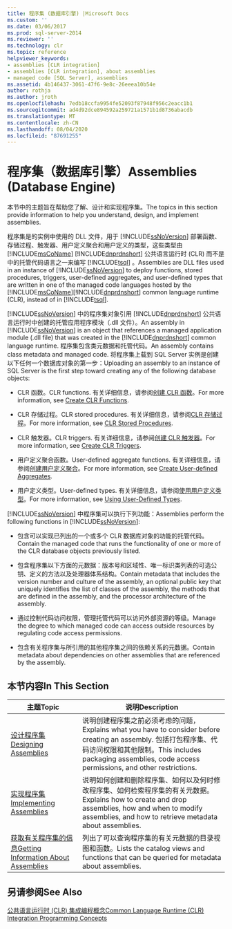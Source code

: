 ```yaml
---
title: 程序集 (数据库引擎) |Microsoft Docs
ms.custom: ''
ms.date: 03/06/2017
ms.prod: sql-server-2014
ms.reviewer: ''
ms.technology: clr
ms.topic: reference
helpviewer_keywords:
- assemblies [CLR integration]
- assemblies [CLR integration], about assemblies
- managed code [SQL Server], assemblies
ms.assetid: 4b146437-3061-47f6-9e8c-26eeea10b54e
author: rothja
ms.author: jroth
ms.openlocfilehash: 7edb18ccfa9954fe52093f87948f956c2eacc1b1
ms.sourcegitcommit: ad4d92dce894592a259721a1571b1d8736abacdb
ms.translationtype: MT
ms.contentlocale: zh-CN
ms.lasthandoff: 08/04/2020
ms.locfileid: "87691255"
---
```

# <a name="assemblies-database-engine"></a><span data-ttu-id="491cc-102">程序集（数据库引擎）</span><span class="sxs-lookup"><span data-stu-id="491cc-102">Assemblies (Database Engine)</span></span>
  <span data-ttu-id="491cc-103">本节中的主题旨在帮助您了解、设计和实现程序集。</span><span class="sxs-lookup"><span data-stu-id="491cc-103">The topics in this section provide information to help you understand, design, and implement assemblies.</span></span>  
  
 <span data-ttu-id="491cc-104">程序集是的实例中使用的 DLL 文件，用于 [!INCLUDE[ssNoVersion](../../../includes/ssnoversion-md.md)] 部署函数、存储过程、触发器、用户定义聚合和用户定义的类型，这些类型由 [!INCLUDE[msCoName](../../../includes/msconame-md.md)] [!INCLUDE[dnprdnshort](../../../includes/dnprdnshort-md.md)] 公共语言运行时 (CLR) 而不是中的托管代码语言之一来编写 [!INCLUDE[tsql](../../../includes/tsql-md.md)] 。</span><span class="sxs-lookup"><span data-stu-id="491cc-104">Assemblies are DLL files used in an instance of [!INCLUDE[ssNoVersion](../../../includes/ssnoversion-md.md)] to deploy functions, stored procedures, triggers, user-defined aggregates, and user-defined types that are written in one of the managed code languages hosted by the [!INCLUDE[msCoName](../../../includes/msconame-md.md)][!INCLUDE[dnprdnshort](../../../includes/dnprdnshort-md.md)] common language runtime (CLR), instead of in [!INCLUDE[tsql](../../../includes/tsql-md.md)].</span></span>  
  
 <span data-ttu-id="491cc-105">[!INCLUDE[ssNoVersion](../../../includes/ssnoversion-md.md)] 中的程序集对象引用 [!INCLUDE[dnprdnshort](../../../includes/dnprdnshort-md.md)] 公共语言运行时中创建的托管应用程序模块（.dll 文件）。</span><span class="sxs-lookup"><span data-stu-id="491cc-105">An assembly in [!INCLUDE[ssNoVersion](../../../includes/ssnoversion-md.md)] is an object that references a managed application module (.dll file) that was created in the [!INCLUDE[dnprdnshort](../../../includes/dnprdnshort-md.md)] common language runtime.</span></span> <span data-ttu-id="491cc-106">程序集包含类元数据和托管代码。</span><span class="sxs-lookup"><span data-stu-id="491cc-106">An assembly contains class metadata and managed code.</span></span> <span data-ttu-id="491cc-107">将程序集上载到 SQL Server 实例是创建以下任何一个数据库对象的第一步：</span><span class="sxs-lookup"><span data-stu-id="491cc-107">Uploading an assembly to an instance of SQL Server is the first step toward creating any of the following database objects:</span></span>  
  
-   <span data-ttu-id="491cc-108">CLR 函数。</span><span class="sxs-lookup"><span data-stu-id="491cc-108">CLR functions.</span></span> <span data-ttu-id="491cc-109">有关详细信息，请参阅[创建 CLR 函数](../user-defined-functions/create-clr-functions.md)。</span><span class="sxs-lookup"><span data-stu-id="491cc-109">For more information, see [Create CLR Functions](../user-defined-functions/create-clr-functions.md).</span></span>  
  
-   <span data-ttu-id="491cc-110">CLR 存储过程。</span><span class="sxs-lookup"><span data-stu-id="491cc-110">CLR stored procedures.</span></span> <span data-ttu-id="491cc-111">有关详细信息，请参阅[CLR 存储过程](../../database-engine/dev-guide/clr-stored-procedures.md)。</span><span class="sxs-lookup"><span data-stu-id="491cc-111">For more information, see [CLR Stored Procedures](../../database-engine/dev-guide/clr-stored-procedures.md).</span></span>  
  
-   <span data-ttu-id="491cc-112">CLR 触发器。</span><span class="sxs-lookup"><span data-stu-id="491cc-112">CLR triggers.</span></span> <span data-ttu-id="491cc-113">有关详细信息，请参阅[创建 CLR 触发器](../triggers/create-clr-triggers.md)。</span><span class="sxs-lookup"><span data-stu-id="491cc-113">For more information, see [Create CLR Triggers](../triggers/create-clr-triggers.md).</span></span>  
  
-   <span data-ttu-id="491cc-114">用户定义聚合函数。</span><span class="sxs-lookup"><span data-stu-id="491cc-114">User-defined aggregate functions.</span></span> <span data-ttu-id="491cc-115">有关详细信息，请参阅[创建用户定义聚合](../user-defined-functions/create-user-defined-aggregates.md)。</span><span class="sxs-lookup"><span data-stu-id="491cc-115">For more information, see [Create User-defined Aggregates](../user-defined-functions/create-user-defined-aggregates.md).</span></span>  
  
-   <span data-ttu-id="491cc-116">用户定义类型。</span><span class="sxs-lookup"><span data-stu-id="491cc-116">User-defined types.</span></span> <span data-ttu-id="491cc-117">有关详细信息，请参阅[使用用户定义类型](../native-client/features/using-user-defined-types.md)。</span><span class="sxs-lookup"><span data-stu-id="491cc-117">For more information, see [Using User-Defined Types](../native-client/features/using-user-defined-types.md).</span></span>  
  
 <span data-ttu-id="491cc-118">[!INCLUDE[ssNoVersion](../../../includes/ssnoversion-md.md)] 中程序集可以执行下列功能：</span><span class="sxs-lookup"><span data-stu-id="491cc-118">Assemblies perform the following functions in [!INCLUDE[ssNoVersion](../../../includes/ssnoversion-md.md)]:</span></span>  
  
-   <span data-ttu-id="491cc-119">包含可以实现已列出的一个或多个 CLR 数据库对象的功能的托管代码。</span><span class="sxs-lookup"><span data-stu-id="491cc-119">Contain the managed code that runs the functionality of one or more of the CLR database objects previously listed.</span></span>  
  
-   <span data-ttu-id="491cc-120">包含程序集以下方面的元数据：版本号和区域性、唯一标识类列表的可选公钥、定义的方法以及处理器体系结构。</span><span class="sxs-lookup"><span data-stu-id="491cc-120">Contain metadata that includes the version number and culture of the assembly, an optional public key that uniquely identifies the list of classes of the assembly, the methods that are defined in the assembly, and the processor architecture of the assembly.</span></span>  
  
-   <span data-ttu-id="491cc-121">通过控制代码访问权限，管理托管代码可以访问外部资源的等级。</span><span class="sxs-lookup"><span data-stu-id="491cc-121">Manage the degree to which managed code can access outside resources by regulating code access permissions.</span></span>  
  
-   <span data-ttu-id="491cc-122">包含有关程序集与所引用的其他程序集之间的依赖关系的元数据。</span><span class="sxs-lookup"><span data-stu-id="491cc-122">Contain metadata about dependencies on other assemblies that are referenced by the assembly.</span></span>  
  
## <a name="in-this-section"></a><span data-ttu-id="491cc-123">本节内容</span><span class="sxs-lookup"><span data-stu-id="491cc-123">In This Section</span></span>  
  
|<span data-ttu-id="491cc-124">主题</span><span class="sxs-lookup"><span data-stu-id="491cc-124">Topic</span></span>|<span data-ttu-id="491cc-125">说明</span><span class="sxs-lookup"><span data-stu-id="491cc-125">Description</span></span>|  
|-----------|-----------------|  
|[<span data-ttu-id="491cc-126">设计程序集</span><span class="sxs-lookup"><span data-stu-id="491cc-126">Designing Assemblies</span></span>](assemblies-designing.md)|<span data-ttu-id="491cc-127">说明创建程序集之前必须考虑的问题，</span><span class="sxs-lookup"><span data-stu-id="491cc-127">Explains what you have to consider before creating an assembly.</span></span> <span data-ttu-id="491cc-128">包括打包程序集、代码访问权限和其他限制。</span><span class="sxs-lookup"><span data-stu-id="491cc-128">This includes packaging assemblies, code access permissions, and other restrictions.</span></span>|  
|[<span data-ttu-id="491cc-129">实现程序集</span><span class="sxs-lookup"><span data-stu-id="491cc-129">Implementing Assemblies</span></span>](assemblies-implementing.md)|<span data-ttu-id="491cc-130">说明如何创建和删除程序集、如何以及何时修改程序集、如何检索程序集的有关元数据。</span><span class="sxs-lookup"><span data-stu-id="491cc-130">Explains how to create and drop assemblies, how and when to modify assemblies, and how to retrieve metadata about assemblies.</span></span>|  
|[<span data-ttu-id="491cc-131">获取有关程序集的信息</span><span class="sxs-lookup"><span data-stu-id="491cc-131">Getting Information About Assemblies</span></span>](assemblies-getting-information.md)|<span data-ttu-id="491cc-132">列出了可以查询程序集的有关元数据的目录视图和函数。</span><span class="sxs-lookup"><span data-stu-id="491cc-132">Lists the catalog views and functions that can be queried for metadata about assemblies.</span></span>|  
  
## <a name="see-also"></a><span data-ttu-id="491cc-133">另请参阅</span><span class="sxs-lookup"><span data-stu-id="491cc-133">See Also</span></span>  
 [<span data-ttu-id="491cc-134">公共语言运行时 (CLR) 集成编程概念</span><span class="sxs-lookup"><span data-stu-id="491cc-134">Common Language Runtime &#40;CLR&#41; Integration Programming Concepts</span></span>](common-language-runtime-clr-integration-programming-concepts.md)  
  
  
